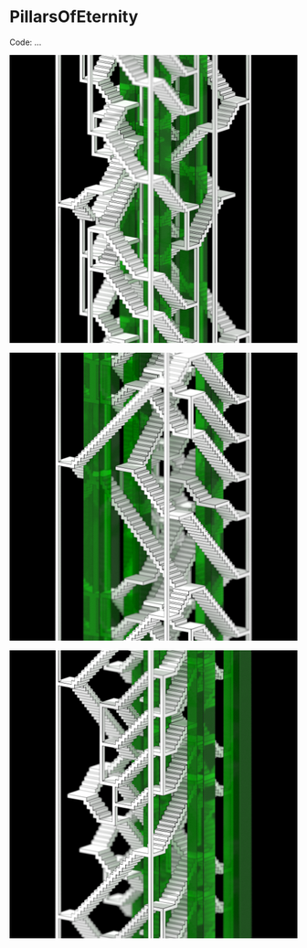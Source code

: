 # PillarsOfEternity
Code: ...

<p align="center"><img src="images/PillarsOfEternity/0.png"/></p>
<p align="center"><img src="images/PillarsOfEternity/1.png"/></p>
<p align="center"><img src="images/PillarsOfEternity/2.png"/></p>
